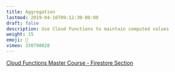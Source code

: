 ```yaml
---
title: Aggregation
lastmod: 2019-04-16T09:12:30-08:00
draft: false
description: Use Cloud Functions to maintain computed values
weight: 15
emoji: 📐
vimeo: 330798028
---
```


[Cloud Functions Master Course - Firestore Section](/courses/cloud-functions/firestore-intro/)